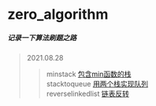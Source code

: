 # zero_algorithm

##### 记录一下算法刷题之路

> 2021.08.28
>> minstack [包含min函数的栈](https://github.com/Bikatoo/zero_algorithm/tree/master/minstack)   
>> stacktoqueue [用两个栈实现队列](https://github.com/Bikatoo/zero_algorithm/tree/master/stacktoqueue)   
>> reverselinkedlist [链表反转](https://github.com/Bikatoo/zero_algorithm/tree/master/reverselinkedlist)   